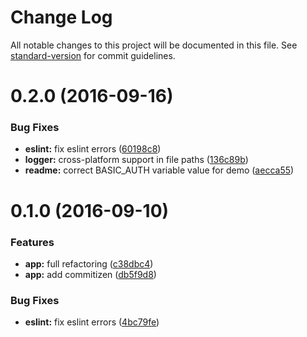# Change Log

All notable changes to this project will be documented in this file. See [standard-version](https://github.com/conventional-changelog/standard-version) for commit guidelines.

<a name="0.2.0"></a>
# 0.2.0 (2016-09-16)


### Bug Fixes

* **eslint:** fix eslint errors ([60198c8](https://github.com/ddellamico/koa-rest-api-es6/commit/60198c8))
* **logger:** cross-platform support in file paths ([136c89b](https://github.com/ddellamico/koa-rest-api-es6/commit/136c89b))
* **readme:** correct BASIC_AUTH variable value for demo ([aecca55](https://github.com/ddellamico/koa-rest-api-es6/commit/aecca55))


<a name="0.1.0"></a>
# 0.1.0 (2016-09-10)


### Features

* **app:** full refactoring ([c38dbc4](https://github.com/ddellamico/koa-rest-api-es6/commit/c38dbc4))
* **app:** add commitizen ([db5f9d8](https://github.com/ddellamico/koa-rest-api-es6/commit/db5f9d8))

### Bug Fixes

* **eslint:** fix eslint errors ([4bc79fe](https://github.com/ddellamico/koa-rest-api-es6/commit/4bc79fe))
